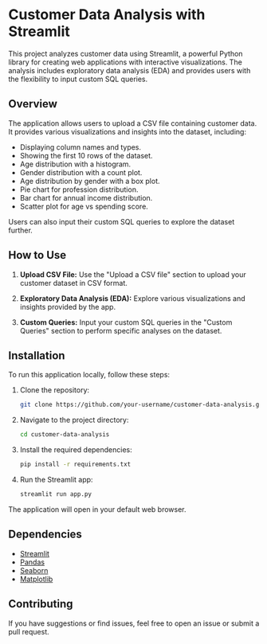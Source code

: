 # Customer Data Analysis with Streamlit

This project analyzes customer data using Streamlit, a powerful Python library for creating web applications with interactive visualizations. The analysis includes exploratory data analysis (EDA) and provides users with the flexibility to input custom SQL queries.

## Overview

The application allows users to upload a CSV file containing customer data. It provides various visualizations and insights into the dataset, including:

- Displaying column names and types.
- Showing the first 10 rows of the dataset.
- Age distribution with a histogram.
- Gender distribution with a count plot.
- Age distribution by gender with a box plot.
- Pie chart for profession distribution.
- Bar chart for annual income distribution.
- Scatter plot for age vs spending score.

Users can also input their custom SQL queries to explore the dataset further.

## How to Use

1. **Upload CSV File:** Use the "Upload a CSV file" section to upload your customer dataset in CSV format.

2. **Exploratory Data Analysis (EDA):** Explore various visualizations and insights provided by the app.

3. **Custom Queries:** Input your custom SQL queries in the "Custom Queries" section to perform specific analyses on the dataset.

## Installation

To run this application locally, follow these steps:

1. Clone the repository:

   ```bash
   git clone https://github.com/your-username/customer-data-analysis.git
   ```

2. Navigate to the project directory:

   ```bash
   cd customer-data-analysis
   ```

3. Install the required dependencies:

   ```bash
   pip install -r requirements.txt
   ```

4. Run the Streamlit app:

   ```bash
   streamlit run app.py
   ```

The application will open in your default web browser.

## Dependencies

- [Streamlit](https://www.streamlit.io/)
- [Pandas](https://pandas.pydata.org/)
- [Seaborn](https://seaborn.pydata.org/)
- [Matplotlib](https://matplotlib.org/)

## Contributing

If you have suggestions or find issues, feel free to open an issue or submit a pull request.

